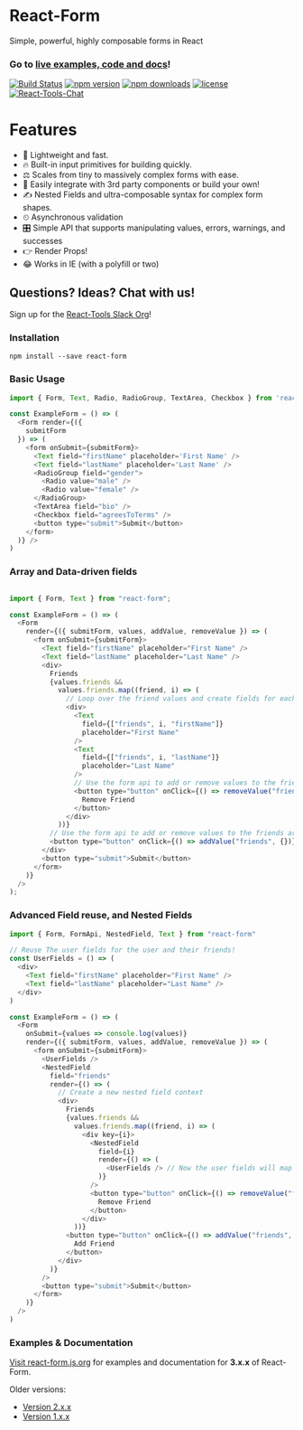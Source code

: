 # React-Form
Simple, powerful, highly composable forms in React

### Go to [live examples, code and docs](https://react-form.js.org)!

[![Build Status](https://travis-ci.org/react-tools/react-form.svg?branch=master)](https://travis-ci.org/react-tools/react-form)
[![npm version](https://img.shields.io/npm/v/react-form.svg)](https://www.npmjs.com/package/react-form)
[![npm downloads](https://img.shields.io/npm/dm/react-form.svg)](https://www.npmjs.com/package/react-form)
[![license](https://img.shields.io/github/license/mashape/apistatus.svg?maxAge=2592000)](https://github.com/react-tools/react-form/blob/master/LICENSE)
[![React-Tools-Chat](https://img.shields.io/badge/slack-react--chat-blue.svg)](https://react-chat-signup.herokuapp.com/)

# Features
- 🚀 Lightweight and fast.
- 🔥 Built-in input primitives for building quickly.
- ⚖️ Scales from tiny to massively complex forms with ease.
- 🚚 Easily integrate with 3rd party components or build your own!
- ✍️ Nested Fields and ultra-composable syntax for complex form shapes.
- ⏲ Asynchronous validation
- 🎛 Simple API that supports manipulating values, errors, warnings, and successes
- 👉 Render Props!
- 😂 Works in IE (with a polyfill or two)

## Questions? Ideas? Chat with us!
Sign up for the [React-Tools Slack Org](https://react-chat-signup.herokuapp.com/)!

### Installation
`npm install --save react-form`

### Basic Usage
```javascript
import { Form, Text, Radio, RadioGroup, TextArea, Checkbox } from 'react-form';

const ExampleForm = () => (
  <Form render={({
    submitForm
  }) => (
    <form onSubmit={submitForm}>
      <Text field="firstName" placeholder='First Name' />
      <Text field="lastName" placeholder='Last Name' />
      <RadioGroup field="gender">
        <Radio value="male" />
        <Radio value="female" />
      </RadioGroup>
      <TextArea field="bio" />
      <Checkbox field="agreesToTerms" />
      <button type="submit">Submit</button>
    </form>
  )} />
)
```

### Array and Data-driven fields
```javascript

import { Form, Text } from "react-form";

const ExampleForm = () => (
  <Form
    render={({ submitForm, values, addValue, removeValue }) => (
      <form onSubmit={submitForm}>
        <Text field="firstName" placeholder="First Name" />
        <Text field="lastName" placeholder="Last Name" />
        <div>
          Friends
          {values.friends &&
            values.friends.map((friend, i) => (
              // Loop over the friend values and create fields for each friend
              <div>
                <Text
                  field={["friends", i, "firstName"]}
                  placeholder="First Name"
                />
                <Text
                  field={["friends", i, "lastName"]}
                  placeholder="Last Name"
                />
                // Use the form api to add or remove values to the friends array
                <button type="button" onClick={() => removeValue("friends", i)}>
                  Remove Friend
                </button>
              </div>
            ))}
          // Use the form api to add or remove values to the friends array
          <button type="button" onClick={() => addValue("friends", {})}>Add Friend</button>
        </div>
        <button type="submit">Submit</button>
      </form>
    )}
  />
);
```

### Advanced Field reuse, and Nested Fields
```javascript
import { Form, FormApi, NestedField, Text } from "react-form"

// Reuse The user fields for the user and their friends!
const UserFields = () => (
  <div>
    <Text field="firstName" placeholder="First Name" />
    <Text field="lastName" placeholder="Last Name" />
  </div>
)

const ExampleForm = () => (
  <Form
    onSubmit={values => console.log(values)}
    render={({ submitForm, values, addValue, removeValue }) => (
      <form onSubmit={submitForm}>
        <UserFields />
        <NestedField
          field="friends"
          render={() => (
            // Create a new nested field context
            <div>
              Friends
              {values.friends &&
                values.friends.map((friend, i) => (
                  <div key={i}>
                    <NestedField
                      field={i}
                      render={() => (
                        <UserFields /> // Now the user fields will map to each friend!
                      )}
                    />
                    <button type="button" onClick={() => removeValue("friends", i)}>
                      Remove Friend
                    </button>
                  </div>
                ))}
              <button type="button" onClick={() => addValue("friends", {})}>
                Add Friend
              </button>
            </div>
          )}
        />
        <button type="submit">Submit</button>
      </form>
    )}
  />
)
```

### Examples & Documentation
[Visit react-form.js.org](https://react-form.js.org) for examples and documentation for **3.x.x** of React-Form.

Older versions:
* [Version 2.x.x](https://dazzling-keller-a8107a.netlify.com)
* [Version 1.x.x](https://github.com/react-tools/react-form/tree/v1.3.0)
